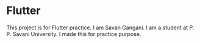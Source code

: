 # Flutter

This project is for Flutter practice. I am Savan Gangani. I am a student at P. P. Savani University. I made this for practice purpose.


